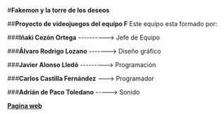 #**Fakemon y la torre de los deseos**

##**Proyecto de videojuegos del equipo F**
Este equipo esta formado por:

###**Iñaki Cezón Ortega** ----------> Jefe de Equipo 

###**Álvaro Rodrigo Lozano** -------> Diseño gráfico

###**Javier Alonso Lledó** ---------> Programación

###**Carlos Castilla Fernández** ---> Programador
 
###**Adrián de Paco Toledano** -----> Sonido
 
**[Pagina web](https://inaki55.wixsite.com/fakemon)**

